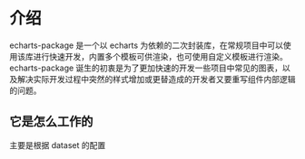 # 介绍

echarts-package 是一个以 echarts 为依赖的二次封装库，在常规项目中可以使用该库进行快速开发，内置多个模板可供渲染，也可使用自定义模板进行渲染。
echarts-package 诞生的初衷是为了更加快速的开发一些项目中常见的图表，以及解决实际开发过程中突然的样式增加或更替造成的开发者又要重写组件内部逻辑的问题。

## 它是怎么工作的

主要是根据 dataset 的配置
